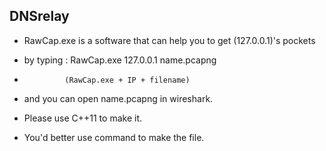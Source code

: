 ## DNSrelay

* RawCap.exe is a software that can help you to get (127.0.0.1)'s pockets 
* by typing :   RawCap.exe 127.0.0.1 name.pcapng
*              (RawCap.exe + IP + filename)
* and you can open name.pcapng in wireshark.

* Please use C++11 to make it.

* You'd better use command to make the file.
